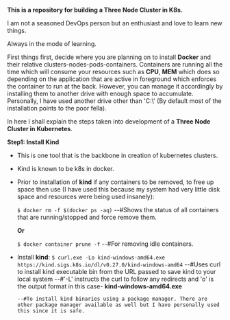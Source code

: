 **This is a repository for building a Three Node Cluster in K8s.**

I am not a seasoned DevOps person but an enthusiast and love to learn new things. 

Always in the mode of learning.

First things first, decide where you are planning on to install **Docker** and their relative clusters-nodes-pods-containers. Containers are running all the time which will consume your resources such as **CPU**, **MEM** which does so depending on the application that are active in foreground which enforces the container to run at the back. However, you can manage it accordingly by installing them to another drive with enough space to accumulate. Personally, I have used another drive other than 'C:\\' (By default most of the installation points to the poor fella).

In here I shall explain the steps taken into development of a **Three Node Cluster in Kubernetes**.

**Step1: Install Kind**
  - This is one tool that is the backbone in creation of kubernetes clusters.
  - Kind is known to be k8s in docker.
  - Prior to installation of **kind** if any containers to be removed, to free up space then use (I have used this because my system had very little disk space and resources were being       used insanely):

    ``````$ docker rm -f $(docker ps -aq)``````
    --#Shows the status of all containers that are running/stopped and force remove them.

    **Or**

    ``````$ docker container prune -f``````
    --#For removing idle containers.
  
  - Install **kind**:
    ``````$ curl.exe -Lo kind-windows-amd64.exe https://kind.sigs.k8s.io/dl/v0.27.0/kind-windows-amd64``````
    --#Uses curl to install kind executable bin from the URL passed to save kind to your local system
    --#'-L' instructs the curl to follow any redirects and 'o' is the output format in this case- **kind-windows-amd64.exe**

    ``````$ choco install kind -y
    --#To install kind binaries using a package manager. There are other package manager available as well but I have personally used this since it is safe. 
